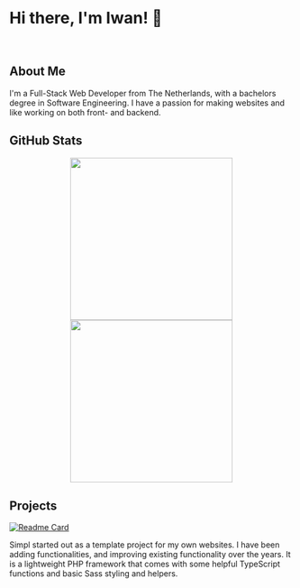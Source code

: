 <br>

<h1>Hi there, I'm Iwan! 👋</h1>

<br>

## About Me

I'm a Full-Stack Web Developer from The Netherlands, with a bachelors degree in Software Engineering. I have a passion for making websites and like working on both front- and backend.

## GitHub Stats

<div align="center">

<img height=288 src="https://github-readme-stats.vercel.app/api/top-langs/?username=IJuanTM&langs_count=5&hide=hack,tsql&hide_title=true&card_width=352&theme=dark">

<img height=288 src="https://github-readme-stats.vercel.app/api?username=IJuanTM&show_icons=true&count_private=true&include_all_commits=true&show=reviews,prs_merged,prs_merged_percentage&hide_title=true&card_width=352&theme=dark">

</div>

## Projects

[![Readme Card](https://github-readme-stats.vercel.app/api/pin/?username=IJuanTM&repo=simpl&theme=dark)](https://github.com/IJuanTM/simpl)

Simpl started out as a template project for my own websites. I have been adding functionalities, and improving existing functionality over the years. It is a lightweight PHP framework that comes with some helpful TypeScript functions and basic Sass styling and helpers.
